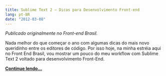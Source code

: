 ```yaml
---
title: Sublime Text 2 – Dicas para Desenvolvimento Front-end
lang: pt-BR
date: "2012-03-08"
---
```


_Publicado originalmente no Front-end Brasil._

Nada melhor do que começar o ano com algumas dicas do mais novo queridinho entre os editores de código. Por isso hoje, na minha estréia aqui no Front End Brasil, vou mostrar um pouco do meu workflow com Sublime Text 2 voltado para desenvolvimento Front-End.

**[Continue lendo…](http://www.frontendbrasil.com.br/dicas/sublime-text-2-dicas-para-desenvolvimento-front-end/)**
